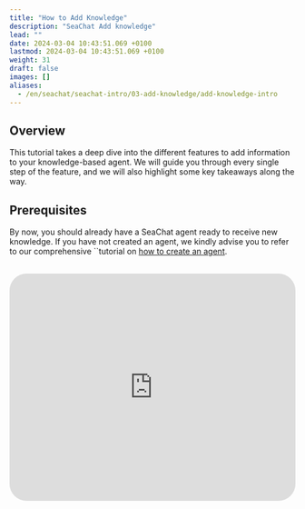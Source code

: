 ```yaml
---
title: "How to Add Knowledge"
description: "SeaChat Add knowledge"
lead: ""
date: 2024-03-04 10:43:51.069 +0100
lastmod: 2024-03-04 10:43:51.069 +0100
weight: 31
draft: false
images: []
aliases:
  - /en/seachat/seachat-intro/03-add-knowledge/add-knowledge-intro
---
```

## Overview
This tutorial takes a deep dive into the different features to add information to your knowledge-based agent. We will guide you through every single step of the feature, and we will also highlight some key takeaways along the way.

## Prerequisites
By now, you should already have a SeaChat agent ready to receive new knowledge. If you have not created an agent, we kindly advise you to refer to our comprehensive ``tutorial on [how to create an agent](/en/seachat/seachat-intro/02-how-to-create/).

<br/>
<iframe width="100%" height="400" src="https://www.youtube.com/embed/?listType=playlist&list=PL8K7_LTqly44LeOocjDOpXH0svonxa0T0&index=4" title="YouTube video player" frameborder="0" allow="accelerometer; autoplay; clipboard-write; encrypted-media; gyroscope; picture-in-picture" allowfullscreen style="border-radius: 30px;"></iframe>

